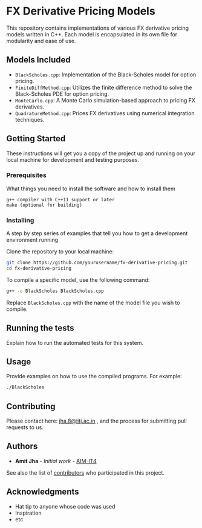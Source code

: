 
# FX Derivative Pricing Models

This repository contains implementations of various FX derivative pricing models written in C++. Each model is encapsulated in its own file for modularity and ease of use.

## Models Included

- `BlackScholes.cpp`: Implementation of the Black-Scholes model for option pricing.
- `FiniteDiffMethod.cpp`: Utilizes the finite difference method to solve the Black-Scholes PDE for option pricing.
- `MonteCarlo.cpp`: A Monte Carlo simulation-based approach to pricing FX derivatives.
- `QuadratureMethod.cpp`: Prices FX derivatives using numerical integration techniques.

## Getting Started

These instructions will get you a copy of the project up and running on your local machine for development and testing purposes.

### Prerequisites

What things you need to install the software and how to install them

```
g++ compiler with C++11 support or later
make (optional for building)
```

### Installing

A step by step series of examples that tell you how to get a development environment running

Clone the repository to your local machine:

```bash
git clone https://github.com/yourusername/fx-derivative-pricing.git
cd fx-derivative-pricing
```

To compile a specific model, use the following command:

```bash
g++ -o BlackScholes BlackScholes.cpp
```

Replace `BlackScholes.cpp` with the name of the model file you wish to compile.

## Running the tests

Explain how to run the automated tests for this system.

## Usage

Provide examples on how to use the compiled programs. For example:

```bash
./BlackScholes
```

## Contributing

Please contact here: jha.8@iitj.ac.in , and the process for submitting pull requests to us.

## Authors

* **Amit Jha** - *Initial work* - [AIM-IT4](https://github.com/AIM-IT4)

See also the list of [contributors](https://github.com/yourusername/fx-derivative-pricing/contributors) who participated in this project.



## Acknowledgments

* Hat tip to anyone whose code was used
* Inspiration
* etc
